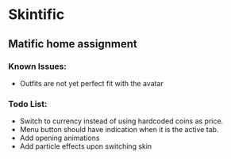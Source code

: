 # Skintific

## Matific home assignment


### Known Issues:
* Outfits are not yet perfect fit with the avatar



### Todo List:
* Switch to currency instead of using hardcoded coins as price.
* Menu button should have indication when it is the active tab.
* Add opening animations
* Add particle effects upon switching skin